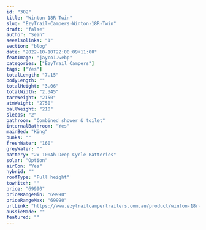 ```yaml
---
id: "302"
title: "Winton 18R Twin"
slug: "EzyTrail-Campers-Winton-18R-Twin"
draft: "false"
author: "Sean"
seealsolinks: "1"
section: "blog"
date: "2022-10-10T22:00:09+11:00"
featImage: "jayco1.webp"
categories: ["EzyTrail Campers"]
tags: ["Yes"]
totalLength: "7.15"
bodyLength: ""
totalHeight: "3.06"
totalWidth: "2.345"
tareWeight: "2150"
atmWeight: "2750"
ballWeight: "210"
sleeps: "2"
bathroom: "Combined shower & toilet"
internalBathroom: "Yes"
mainBed: "King"
bunks: ""
freshWater: "160"
greyWater: ""
battery: "2x 100Ah Deep Cycle Batteries"
solar: "Option"
airCon: "Yes"
hybrid: ""
roofType: "Full height"
towHitch: ""
price: "69990"
priceRangeMin: "69990"
priceRangeMax: "69990"
urlLink: "https://www.ezytrailcampertrailers.com.au/product/winton-18r-twin/"
aussieMade: ""
featured: ""
---
```

